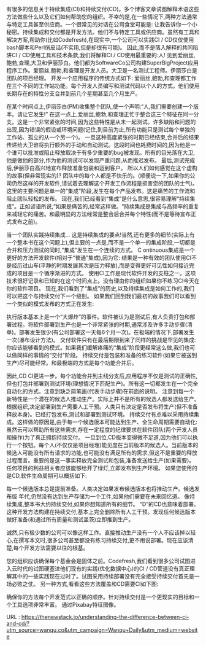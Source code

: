 有很多的信息关于持续集成(CI)和持续交付(CD)。多个博客文章试图解释术语这些方法做些什么以及它们如何帮助您的组织。不幸的是,在一些情况下,两种方法通常与特定工具甚至供应商。一个很常见的对话在公司食堂可能是: 
 让我告诉你一个小秘密。持续集成和交付都是开发方法。他们不与特定工具或供应商。虽然有工具和解决方案,帮助你(比如Codefresh),在现实中,一个公司可以实践CI / CD仅仅使用bash脚本和Perl俏皮话(不实用,但是却很有可能)。 
 因此,而不是落入解释的共同陷阱CI / CD使用工具和技术条款,我们将解释CI / CD使用最重要的:人! 
 见到爱丽丝,鲍勃,查理,大卫和伊丽莎白。他们都为SoftwareCo公司构建SuperBigProject应用程序工作。爱丽丝,鲍勃,和查理是开发人员。大卫是一名测试工程师。伊丽莎白是团队的项目经理。 
 开发一个应用程序的传统方式如下: 
 爱丽丝,鲍勃,和查理都工作在三个不同的工作站功能。每个开发人员编写和测试代码以个人的方式。他们使用长期存在的特性分支合并到前几个星期甚至几个月生产。 
  
 在某个时间点上,伊丽莎白(PM)收集整个团队,使一个声明:“人,我们需要创建一个版本。请让它发生!” 
 在这一点上,爱丽丝,鲍勃,和查理正忙于整合这三个特征在同一分支。这是一个非常紧张的时间,因为这些特性是从未一起测试。许多缺陷和问题的出现,因为错误的假设或环境问题(记住,到目前为止,所有功能只是测试每个单独的工作站、孤立的从一个另一个)。 
 一旦这种高度紧张的时期已经结束,合并后的结果传递给大卫谁将执行额外的手动和自动测试。这段时间也耗费时间的,因为他是一个谁可以批准或阻止释放取决于有多少重要的bug被发现。所有的目光落在大卫,他是做他的部分,作为他的测试可以发现严重问题,从而推迟发布。 
 最后,测试完成后,伊丽莎白高兴地宣布释放准备包装和运到客户。 
 所以人们如何感觉在这个虚构的故事(但非常现实的)? 
 团队中的每个人都是不快乐的。(顺便说一下,如果你的公司仍然这样的开发软件,请试着去理解这个开发工作流程是损害您的团队的士气)。 
 这里的主要问题是单一的“集成”阶段,发生在每个产品发布。这是痛苦的工作流和阻止团队轻松的发布。 
 现在,我们已经看到“集成”是什么意思,很容易理解“持续集成”。正如谚语所说,“如果是痛苦的,经常这样做。“持续集成是集成与高频率的重复来减轻它的痛苦。和最明显的方法经常是整合后合并每个特性(而不是等待宣布正式发布之前)。 
  
 当一个团队实践持续集成… 
 这是持续集成的要点!当然,还有更多的细节(实际上有一个整本书在这个问题上),但主要的一点是,而不是一个单一的集成阶段,一切都是合并和压力测试的同时,“集成”发生在一个连续的方式。 
 C 
 ontinuous集成是一个更好的方法开发软件(相对于“普通”集成),因为它: 
 结果是一种有效的团队使用CI不是经历过山车(平静的时期发展其次是压力释放),而是变得更好可见性如何接近完成的项目是一个循序渐进的方式。 
 使用CI工作是现代软件开发的支柱之一。这项技术很好记录和已知的在这个时间点上。没有理由你的组织如果你不练习CI今天在你的软件项目。 
 现在,我们看到了“集成”的历史,以及持续集成是如何工作的,我们可以把这个与持续交付下一个级别。 
 如果我们回到我们最初的故事我们可以看到一个类似的模式发布的方式正在发生: 
  
 执行版本基本上是一个“大爆炸”的事件。软件被认为是测试后,有人负责打包和部署过程。将软件部署到生产也是一个非常紧张的时期,通常涉及许多手动步骤(清单)。部署发生很少(有公司部署这一天每6个月一次)。在极端的情况下,部署发生一次(瀑布设计方法)。 
 交付软件只有在最后期限到来了同样的挑战是罕见的集成: 
 你应该能够看到的模式。如果我们缓解疼痛的“集成”阶段更经常这么做,我们也可以做同样的事情的“交付”阶段。 
 持续交付是包装和准备的练习软件(如果它被送到生产)尽可能经常。和最极端的方式是每个功能合并后。 
  
 因此,CD CI更进一步。每个功能合并到主线分支后,应用程序不仅是测试的正确性,但也打包并部署到测试环境(理想情况下匹配生产)。所有这一切都发生在一个完全自动化的方式。注意到缺乏简笔画(代表手动步骤)在前面的说明。 
 注意到每一个新特性是一个潜在的候选人推动生产。实际上并不是所有的候选人都发送给生产。根据组织,决定部署到生产需要人工干预。人类只有决定是否发布将生产(但不准备释放本身)。已经打包发布,测试和部署到测试环境。 
 持续交付有点难以采用持续集成。这样做的原因是,由于每一个候选版本可能达到生产、全生命周期需要自动化: 
 虽然云可以帮助所有这些需求,存在一定程度的纪律要求在软件团队(两个开发人员和操作)为了真正拥抱持续交付。 
 一旦到位,CD版本变得微不足道,因为他们可以执行一个按钮。每个人(不仅仅是项目经理)能见度在当前版本的候选人。当前版本的候选人可能没有所有请求的功能,也可能没有满足所有的需求,但这不是重要的释放过程而言。重要的是这一事实释放完全测试和包装,准备发送给生产(如果需要)。任何项目的利益相关者应该能够给开了绿灯,立即发布到生产环境。 
 如果您使用的是CD,软件生命周期可以概括如下: 
  
 每一个候选版本总是提前准备。人类决定如果发布候选版本也将推动生产。候选发布版 
 年代,仍然没有达到生产存储为一个工件,如果他们需要在未来回忆道。 
 像持续集成,整本书大约持续交付,如果你想知道所有的细节。 
 “D”的CD也意味着部署。这种开发方法构建在持续交付,基本上完全删除所有人工干预。发现任何候选版本做好准备(和通过所有质量和测试盖茨)立即推到生产。 
  
 诚然,只有极少数的公司可以像这样工作。直接推动生产没有一个人不应该掉以轻心,在撰写本文时,很多公司甚至都没有练习持续交付,更不用说部署。现在应该清楚,每个开发方法需要以往的根基。 
  
 您的组织应该确保每个基金会是固体之前。Codefresh,我们看到很多公司试图进入云时代的试图硬塞进他们现有的实践(优化数据中心)的CI / CD管道没有真正理解其中的一些实践现在过时了。试图采用持续部署没有完全接受持续交付首先是一场必败之仗。 
 另一种方式,看看这些方法覆盖和CD需要CI如下图: 
  
 确保你的方法每个开发范式以正确的顺序。针对持续交付是一个更现实的目标和一个工具选项非常丰富。 
 通过Pixabay特征图像。 
  
   
  URL : https://thenewstack.io/understanding-the-difference-between-ci-and-cd/?utm_source=wanqu.co&utm_campaign=Wanqu+Daily&utm_medium=website